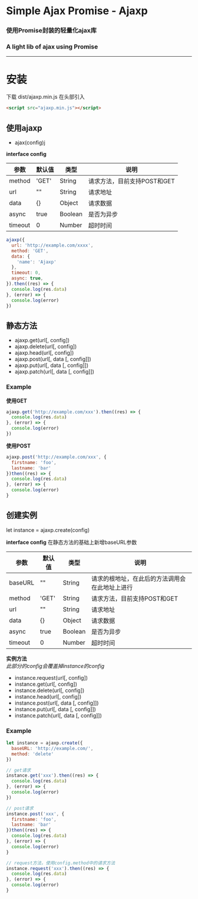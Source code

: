 # Simple Ajax Promise - Ajaxp
### 使用Promise封装的轻量化ajax库
### A light lib of ajax using Promise

---

# 安装
下载 dist/ajaxp.min.js
在头部引入
```html
<script src="ajaxp.min.js"></script>
```

## 使用ajaxp
- ajax(config)j

**interface config**

| 参数	| 默认值	| 类型	| 说明	|
| ----	| ----   |----  |   ----  |
| method |  'GET' |  String | 请求方法，目前支持POST和GET|
| url | "" | String  |    请求地址|
| data |  {} |Object | 请求数据 |
| async| true | Boolean | 是否为异步|
| timeout|  0 | Number   |   超时时间 |


```javascript
ajaxp({
  url: 'http://example.com/xxxx',
  method: 'GET',
  data: {
    'name': 'Ajaxp'
  },
  timeout: 0,
  async: true,
}).then((res) => {
  console.log(res.data)
}, (error) => {
  console.log(error)
})
```


## 静态方法
- ajaxp.get(url[, config])
- ajaxp.delete(url[, config])
- ajaxp.head(url[, config])
- ajaxp.post(url[, data [, config]])
- ajaxp.put(url[, data [, config]])
- ajaxp.patch(url[, data [, config]])


### Example
**使用GET**
```javascript
ajaxp.get('http://example.com/xxx').then((res) => {
  console.log(res.data)
}, (error) => {
  console.log(error)
})
```
**使用POST**
```javascript
ajaxp.post('http://example.com/xxx', {
  firstname: 'foo',
  lastname: 'bar'
})then((res) => {
  console.log(res.data)
}, (error) => {
  console.log(error)
}
```

## 创建实例

let instance = ajaxp.create(config)

**interface config** 在静态方法的基础上新增baseURL参数   

| 参数	| 默认值	| 类型	| 说明	|
| ----	| ----   |----  |   ----  |
| baseURL | "" | String | 请求的根地址，在此后的方法调用会在此地址上进行 |
| method |  'GET' |  String | 请求方法，目前支持POST和GET|
| url | "" | String  |    请求地址|
| data |  {} |Object | 请求数据 |
| async| true | Boolean | 是否为异步|
| timeout|  0 | Number   |   超时时间 |

**实例方法**   
*此部分的config会覆盖掉instance的config*
- instance.request(url[, config])
- instance.get(url[, config])
- instance.delete(url[, config])
- instance.head(url[, config])
- instance.post(url[, data [, config]])
- instance.put(url[, data [, config]])
- instance.patch(url[, data [, config]])

### Example
```javascript
let instance = ajaxp.create({
  baseURL: 'http://example.com/',
  method: 'delete'
})

// get请求
instance.get('xxx').then((res) => {
  console.log(res.data)
}, (error) => {
  console.log(error)
})

// post请求
instance.post('xxx', {
  firstname: 'foo',
  lastname: 'bar'
})then((res) => {
  console.log(res.data)
}, (error) => {
  console.log(error)
}

// request方法，使用config.method中的请求方法
instance.request('xxx').then((res) => {
  console.log(res.data)
}, (error) => {
  console.log(error)
}
```
